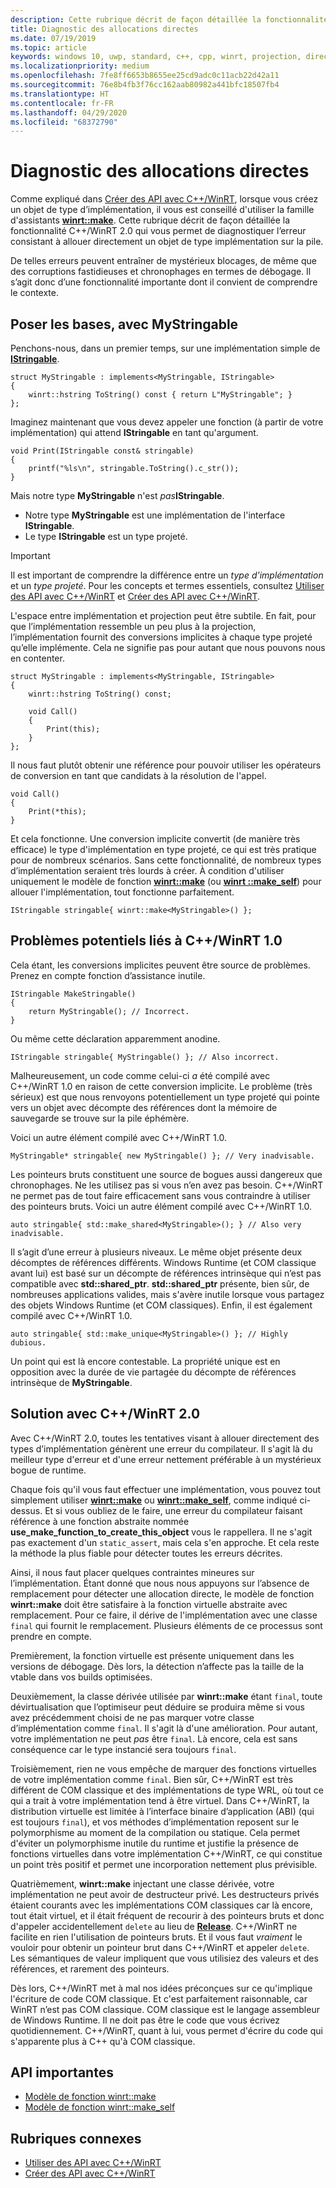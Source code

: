```yaml
---
description: Cette rubrique décrit de façon détaillée la fonctionnalité C++/WinRT 2.0 qui vous permet de diagnostiquer l’erreur de créer un objet de type implémentation sur la pile, plutôt que d’utiliser la famille d’assistants [**winrt::make**](/uwp/cpp-ref-for-winrt/make), comme vous le devriez.
title: Diagnostic des allocations directes
ms.date: 07/19/2019
ms.topic: article
keywords: windows 10, uwp, standard, c++, cpp, winrt, projection, direct, pile, allocations, projeté, implémentation
ms.localizationpriority: medium
ms.openlocfilehash: 7fe8ff6653b8655ee25cd9adc0c11acb22d42a11
ms.sourcegitcommit: 76e8b4fb3f76cc162aab80982a441bfc18507fb4
ms.translationtype: HT
ms.contentlocale: fr-FR
ms.lasthandoff: 04/29/2020
ms.locfileid: "68372790"
---
```

# <a name="diagnosing-direct-allocations"></a>Diagnostic des allocations directes

Comme expliqué dans [Créer des API avec C++/WinRT](/windows/uwp/cpp-and-winrt-apis/author-apis), lorsque vous créez un objet de type d’implémentation, il vous est conseillé d'utiliser la famille d'assistants [**winrt::make**](/uwp/cpp-ref-for-winrt/make). Cette rubrique décrit de façon détaillée la fonctionnalité C++/WinRT 2.0 qui vous permet de diagnostiquer l’erreur consistant à allouer directement un objet de type implémentation sur la pile.

De telles erreurs peuvent entraîner de mystérieux blocages, de même que des corruptions fastidieuses et chronophages en termes de débogage. Il s’agit donc d’une fonctionnalité importante dont il convient de comprendre le contexte.

## <a name="setting-the-scene-with-mystringable"></a>Poser les bases, avec **MyStringable**

Penchons-nous, dans un premier temps, sur une implémentation simple de [**IStringable**](/uwp/api/windows.foundation.istringable).

```cppwinrt
struct MyStringable : implements<MyStringable, IStringable>
{
    winrt::hstring ToString() const { return L"MyStringable"; }
};
```

Imaginez maintenant que vous devez appeler une fonction (à partir de votre implémentation) qui attend **IStringable** en tant qu'argument.

```cppwinrt
void Print(IStringable const& stringable)
{
    printf("%ls\n", stringable.ToString().c_str());
}
```

Mais notre type **MyStringable** n'est *pas***IStringable**.

- Notre type **MyStringable** est une implémentation de l'interface **IStringable**.
- Le type **IStringable** est un type projeté.

> [!IMPORTANT]
> Il est important de comprendre la différence entre un *type d'implémentation* et un *type projeté*. Pour les concepts et termes essentiels, consultez [Utiliser des API avec C++/WinRT](consume-apis.md) et [Créer des API avec C++/WinRT](author-apis.md).

L'espace entre implémentation et projection peut être subtile. En fait, pour que l’implémentation ressemble un peu plus à la projection, l’implémentation fournit des conversions implicites à chaque type projeté qu’elle implémente. Cela ne signifie pas pour autant que nous pouvons nous en contenter.

```cppwinrt
struct MyStringable : implements<MyStringable, IStringable>
{
    winrt::hstring ToString() const;
 
    void Call()
    {
        Print(this);
    }
};
```

Il nous faut plutôt obtenir une référence pour pouvoir utiliser les opérateurs de conversion en tant que candidats à la résolution de l'appel.

```cppwinrt
void Call()
{
    Print(*this);
}
```

Et cela fonctionne. Une conversion implicite convertit (de manière très efficace) le type d'implémentation en type projeté, ce qui est très pratique pour de nombreux scénarios. Sans cette fonctionnalité, de nombreux types d’implémentation seraient très lourds à créer. À condition d'utiliser uniquement le modèle de fonction [**winrt::make**](/uwp/cpp-ref-for-winrt/make) (ou [**winrt ::make_self**](/uwp/cpp-ref-for-winrt/make-self)) pour allouer l'implémentation, tout fonctionne parfaitement.

```cppwinrt
IStringable stringable{ winrt::make<MyStringable>() };
```

## <a name="potential-pitfalls-with-cwinrt-10"></a>Problèmes potentiels liés à C++/WinRT 1.0

Cela étant, les conversions implicites peuvent être source de problèmes. Prenez en compte fonction d’assistance inutile.

```cppwinrt
IStringable MakeStringable()
{
    return MyStringable(); // Incorrect.
}
```

Ou même cette déclaration apparemment anodine.

```cppwinrt
IStringable stringable{ MyStringable() }; // Also incorrect.
```

Malheureusement, un code comme celui-ci *a* été compilé avec C++/WinRT 1.0 en raison de cette conversion implicite. Le problème (très sérieux) est que nous renvoyons potentiellement un type projeté qui pointe vers un objet avec décompte des références dont la mémoire de sauvegarde se trouve sur la pile éphémère.

Voici un autre élément compilé avec C++/WinRT 1.0.

```cppwinrt
MyStringable* stringable{ new MyStringable() }; // Very inadvisable.
```

Les pointeurs bruts constituent une source de bogues aussi dangereux que chronophages. Ne les utilisez pas si vous n’en avez pas besoin. C++/WinRT ne permet pas de tout faire efficacement sans vous contraindre à utiliser des pointeurs bruts. Voici un autre élément compilé avec C++/WinRT 1.0.

```cppwinrt
auto stringable{ std::make_shared<MyStringable>(); } // Also very inadvisable.
```

Il s’agit d’une erreur à plusieurs niveaux. Le même objet présente deux décomptes de références différents. Windows Runtime (et COM classique avant lui) est basé sur un décompte de références intrinsèque qui n’est pas compatible avec **std::shared_ptr**. **std::shared_ptr** présente, bien sûr, de nombreuses applications valides, mais s'avère inutile lorsque vous partagez des objets Windows Runtime (et COM classiques). Enfin, il est également compilé avec C++/WinRT 1.0.

```cppwinrt
auto stringable{ std::make_unique<MyStringable>() }; // Highly dubious.
```

Un point qui est là encore contestable. La propriété unique est en opposition avec la durée de vie partagée du décompte de références intrinsèque de **MyStringable**.

## <a name="the-solution-with-cwinrt-20"></a>Solution avec C++/WinRT 2.0

Avec C++/WinRT 2.0, toutes les tentatives visant à allouer directement des types d’implémentation génèrent une erreur du compilateur. Il s'agit là du meilleur type d'erreur et d'une erreur nettement préférable à un mystérieux bogue de runtime.

Chaque fois qu'il vous faut effectuer une implémentation, vous pouvez tout simplement utiliser [**winrt::make**](/uwp/cpp-ref-for-winrt/make) ou [**winrt::make_self**](/uwp/cpp-ref-for-winrt/make-self), comme indiqué ci-dessus. Et si vous oubliez de le faire, une erreur du compilateur faisant référence à une fonction abstraite nommée **use_make_function_to_create_this_object** vous le rappellera. Il ne s'agit pas exactement d'un `static_assert`, mais cela s'en approche. Et cela reste la méthode la plus fiable pour détecter toutes les erreurs décrites.

Ainsi, il nous faut placer quelques contraintes mineures sur l’implémentation. Étant donné que nous nous appuyons sur l’absence de remplacement pour détecter une allocation directe, le modèle de fonction **winrt::make** doit être satisfaire à la fonction virtuelle abstraite avec remplacement. Pour ce faire, il dérive de l'implémentation avec une classe `final` qui fournit le remplacement. Plusieurs éléments de ce processus sont prendre en compte.

Premièrement, la fonction virtuelle est présente uniquement dans les versions de débogage. Dès lors, la détection n’affecte pas la taille de la vtable dans vos builds optimisées.

Deuxièmement, la classe dérivée utilisée par **winrt::make** étant `final`, toute dévirtualisation que l’optimiseur peut déduire se produira même si vous avez précédemment choisi de ne pas marquer votre classe d’implémentation comme `final`. Il s'agit là d'une amélioration. Pour autant, votre implémentation ne peut *pas* être `final`. Là encore, cela est sans conséquence car le type instancié sera toujours `final`.

Troisièmement, rien ne vous empêche de marquer des fonctions virtuelles de votre implémentation comme `final`. Bien sûr, C++/WinRT est très différent de COM classique et des implémentations de type WRL, où tout ce qui a trait à votre implémentation tend à être virtuel. Dans C++/WinRT, la distribution virtuelle est limitée à l’interface binaire d’application (ABI) (qui est toujours `final`), et vos méthodes d’implémentation reposent sur le polymorphisme au moment de la compilation ou statique. Cela permet d'éviter un polymorphisme inutile du runtime et justifie la présence de fonctions virtuelles dans votre implémentation C++/WinRT, ce qui constitue un point très positif et permet une incorporation nettement plus prévisible.

Quatrièmement, **winrt::make** injectant une classe dérivée, votre implémentation ne peut avoir de destructeur privé. Les destructeurs privés étaient courants avec les implémentations COM classiques car là encore, tout était virtuel, et il était fréquent de recourir à des pointeurs bruts et donc d'appeler accidentellement `delete` au lieu de [**Release**](/windows/win32/api/unknwn/nf-unknwn-iunknown-release). C++/WinRT ne facilite en rien l'utilisation de pointeurs bruts. Et il vous faut *vraiment* le vouloir pour obtenir un pointeur brut dans C++/WinRT et appeler `delete`. Les sémantiques de valeur impliquent que vous utilisiez des valeurs et des références, et rarement des pointeurs.

Dès lors, C++/WinRT met à mal nos idées préconçues sur ce qu'implique l'écriture de code COM classique. Et c'est parfaitement raisonnable, car WinRT n’est pas COM classique. COM classique est le langage assembleur de Windows Runtime. Il ne doit pas être le code que vous écrivez quotidiennement. C++/WinRT, quant à lui, vous permet d'écrire du code qui s'apparente plus à C++ qu'à COM classique.

## <a name="important-apis"></a>API importantes
* [Modèle de fonction winrt::make](/uwp/cpp-ref-for-winrt/make)
* [Modèle de fonction winrt::make_self](/uwp/cpp-ref-for-winrt/make-self)

## <a name="related-topics"></a>Rubriques connexes
* [Utiliser des API avec C++/WinRT](consume-apis.md)
* [Créer des API avec C++/WinRT](/windows/uwp/cpp-and-winrt-apis/author-apis)